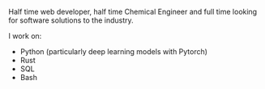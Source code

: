 Half time web developer, half time Chemical Engineer and full time looking for software solutions to the industry.

I work on:

- Python (particularly deep learning models with Pytorch)
- Rust
- SQL
- Bash

<!---
lfsalasg/lfsalasg is a ✨ special ✨ repository because its `README.md` (this file) appears on your GitHub profile.
You can click the Preview link to take a look at your changes.
--->
